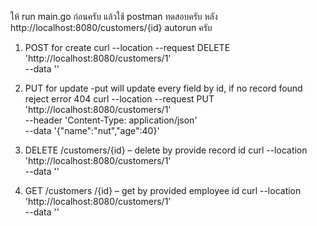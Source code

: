ให้ run main.go ก่อนครับ แล้วใช้ postman ทดสอบครับ
หลัง http://localhost:8080/customers/{id} autorun ครับ

1. POST for create
curl --location --request DELETE 'http://localhost:8080/customers/1' \
--data ''

2. PUT for update -put will update every field by id, if no record found reject error
404
curl --location --request PUT 'http://localhost:8080/customers/1' \
--header 'Content-Type: application/json' \
--data '{"name":"nut","age":40}'


3. DELETE /customers/{id} – delete by provide record id
curl --location 'http://localhost:8080/customers/1' \
--data ''


4. GET /customers /{id} – get by provided employee id
curl --location 'http://localhost:8080/customers/1' \
--data ''
